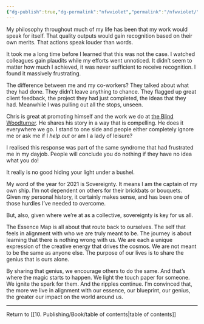 ```yaml
---
{"dg-publish":true,"dg-permalink":"nfwviolet","permalink":"/nfwviolet/"}
---
```



My philosophy throughout much of my life has been that my work would speak for itself. That quality outputs would gain recognition based on their own merits. That actions speak louder than words.

It took me a long time before I learned that this was not the case. I watched colleagues gain plaudits while my efforts went unnoticed. It didn’t seem to matter how much I achieved, it was never sufficient to receive recognition. I found it massively frustrating.

The difference between me and my co-workers? They talked about what they had done. They didn’t leave anything to chance. They flagged up great client feedback, the project they had just completed, the ideas that they had. Meanwhile I was pulling out all the stops, unseen.

Chris is great at promoting himself and the work we do at [the Blind Woodturner](https://theblindwoodturner.co.uk). He shares his story in a way that is compelling. He does it everywhere we go. I stand to one side and people either completely ignore me or ask me if I _help out_ or am I a lady of leisure?

I realised this response was part of the same syndrome that had frustrated me in my dayjob. People will conclude you do nothing if they have no idea what you do!

It really is no good hiding your light under a bushel.

My word of the year for 2021 is Sovereignty. It means I am the captain of my own ship. I’m not dependent on others for their brickbats or bouquets. Given my personal history, it certainly makes sense, and has been one of those hurdles I’ve needed to overcome.

But, also, given where we’re at as a collective, sovereignty is key for us all.

The Essence Map is all about that route back to ourselves. The self that feels in alignment with who we are truly meant to be. The journey is about learning that there is nothing wrong with us. We are each a unique expression of the creative energy that drives the cosmos. We are not meant to be the same as anyone else. The purpose of our lives is to share the genius that is ours alone.

By sharing that genius, we encourage others to do the same. And that’s where the magic starts to happen. We light the touch paper for someone. We ignite the spark for them. And the ripples continue. I’m convinced that, the more we live in alignment with our essence, our blueprint, our genius, the greater our impact on the world around us.

---

Return to [[10. Publishing/Book/table of contents\|table of contents]]